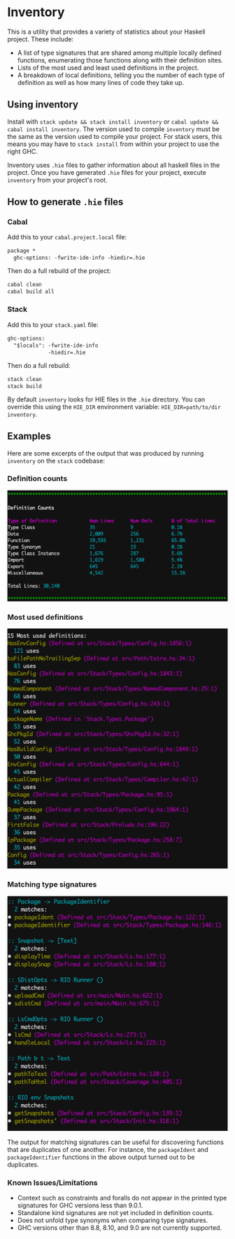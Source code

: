 # Inventory

This is a utility that provides a variety of statistics about your Haskell
project. These include:

- A list of type signatures that are shared among multiple locally defined
  functions, enumerating those functions along with their definition sites.
- Lists of the most used and least used definitions in the project.
- A breakdown of local definitions, telling you the number of each type of
  definition as well as how many lines of code they take up.

## Using inventory

Install with `stack update && stack install inventory` or `cabal update &&
cabal install inventory`. The version used to compile `inventory` must be the
same as the version used to compile your project. For stack users, this means
you may have to `stack install` from within your project to use the right GHC.

Inventory uses `.hie` files to gather information about all haskell files in
the project. Once you have generated `.hie` files for your project, execute
`inventory` from your project's root.

## How to generate `.hie` files
### Cabal

Add this to your `cabal.project.local` file:

```
package *
  ghc-options: -fwrite-ide-info -hiedir=.hie
```

Then do a full rebuild of the project:

```
cabal clean
cabal build all
```

### Stack

Add this to your `stack.yaml` file:

```
ghc-options:
  "$locals": -fwrite-ide-info
             -hiedir=.hie
```

Then do a full rebuild:

```
stack clean
stack build
```

By default `inventory` looks for HIE files in the `.hie` directory. You can
override this using the `HIE_DIR` environment variable: `HIE_DIR=path/to/dir
inventory`.

## Examples

Here are some excerpts of the output that was produced by running `inventory`
on the `stack` codebase:

### Definition counts
![Definiton counts image](images/defcounts.png)

### Most used definitions
![Most used image](images/mostused.png)

### Matching type signatures
![Equivalent signatures image](images/dupesigs.png)

The output for matching signatures can be useful for discovering functions that
are duplicates of one another. For instance, the `packageIdent` and
`packageIdentifier` functions in the above output turned out to be duplicates.

### Known Issues/Limitations
- Context such as constraints and foralls do not appear in the printed type
  signatures for GHC versions less than 9.0.1.
- Standalone kind signatures are not yet included in definition counts.
- Does not unfold type synonyms when comparing type signatures.
- GHC versions other than 8.8, 8.10, and 9.0 are not currently supported.
